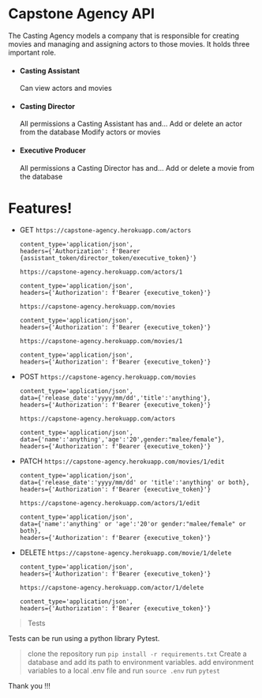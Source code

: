 # Capstone Agency API

The Casting Agency models a company that is responsible for creating movies and managing and assigning actors to those movies. It holds three important role.
- #### Casting Assistant
    Can view actors and movies
- #### Casting Director
    All permissions a Casting Assistant has and…
    Add or delete an actor from the database
    Modify actors or movies
- #### Executive Producer
    All permissions a Casting Director has and…
    Add or delete a movie from the database


# Features!

  - GET
    `https://capstone-agency.herokuapp.com/actors`
    ``` 
    content_type='application/json',
    headers={'Authorization': f'Bearer {assistant_token/director_token/executive_token}'}
    ```
    `https://capstone-agency.herokuapp.com/actors/1`
    ```
    content_type='application/json',
    headers={'Authorization': f'Bearer {executive_token}'}
    ```
    
    `https://capstone-agency.herokuapp.com/movies`
    ```
    content_type='application/json',
    headers={'Authorization': f'Bearer {executive_token}'}
    ```
    
    `https://capstone-agency.herokuapp.com/movies/1`
    ```
    content_type='application/json',
    headers={'Authorization': f'Bearer {executive_token}'}
    ```
- POST
    `https://capstone-agency.herokuapp.com/movies`
    ```
    content_type='application/json',
    data={'release_date':'yyyy/mm/dd','title':'anything'},
    headers={'Authorization': f'Bearer {executive_token}'}
    ```
    
    `https://capstone-agency.herokuapp.com/actors`
    ```
    content_type='application/json',
    data={'name':'anything','age':'20',gender:"malee/female"},
    headers={'Authorization': f'Bearer {executive_token}'}
    ```
- PATCH
    `https://capstone-agency.herokuapp.com/movies/1/edit`
    ```
    content_type='application/json',
    data={'release_date':'yyyy/mm/dd' or 'title':'anything' or both},
    headers={'Authorization': f'Bearer {executive_token}'}
    ```
    
    `https://capstone-agency.herokuapp.com/actors/1/edit`
    ```
    content_type='application/json',
    data={'name':'anything' or 'age':'20'or gender:"malee/female" or both},
    headers={'Authorization': f'Bearer {executive_token}'}
    ```
- DELETE
    `https://capstone-agency.herokuapp.com/movie/1/delete`
    ```
    content_type='application/json',
    headers={'Authorization': f'Bearer {executive_token}'}
    ```
    
    `https://capstone-agency.herokuapp.com/actor/1/delete`
    ```
    content_type='application/json',
    headers={'Authorization': f'Bearer {executive_token}'}
    ```

>  Tests


Tests can be run using a python library Pytest. 

> clone the repository
> run `pip install -r requirements.txt`
> Create a database and add its path to environment variables.
> add environment variables to a local .env file and run `source .env`
> run `pytest`

Thank you !!!

